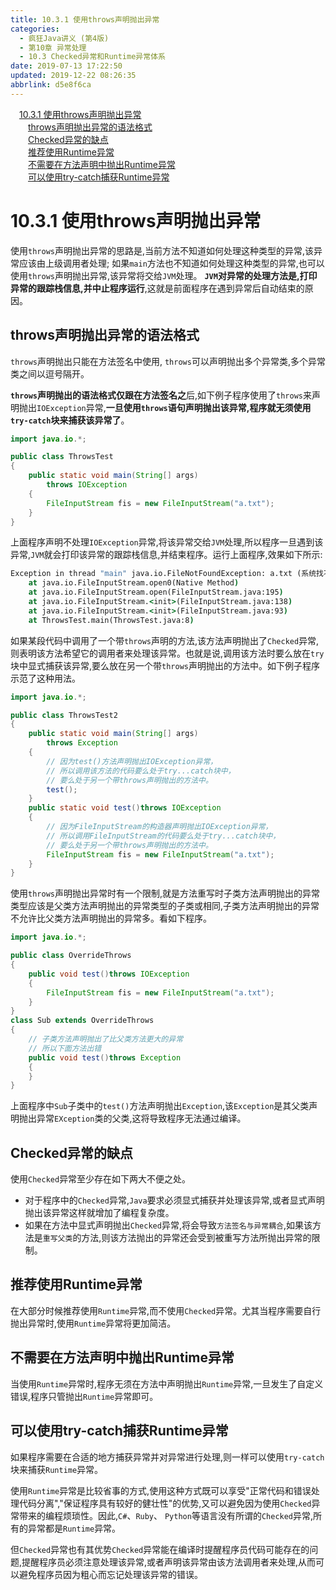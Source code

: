 ```yaml
---
title: 10.3.1 使用throws声明抛出异常
categories: 
  - 疯狂Java讲义 (第4版)
  - 第10章 异常处理
  - 10.3 Checked异常和Runtime异常体系
date: 2019-07-13 17:22:50
updated: 2019-12-22 08:26:35
abbrlink: d5e8f6ca
---
```

<div id='my_toc'><a href="/JavaReadingNotes/d5e8f6ca/#10-3-1-使用throws声明抛出异常" class="header_1">10.3.1 使用throws声明抛出异常</a><br><a href="/JavaReadingNotes/d5e8f6ca/#throws声明抛出异常的语法格式" class="header_2">throws声明抛出异常的语法格式</a><br><a href="/JavaReadingNotes/d5e8f6ca/#Checked异常的缺点" class="header_2">Checked异常的缺点</a><br><a href="/JavaReadingNotes/d5e8f6ca/#推荐使用Runtime异常" class="header_2">推荐使用Runtime异常</a><br><a href="/JavaReadingNotes/d5e8f6ca/#不需要在方法声明中抛出Runtime异常" class="header_2">不需要在方法声明中抛出Runtime异常</a><br><a href="/JavaReadingNotes/d5e8f6ca/#可以使用try-catch捕获Runtime异常" class="header_2">可以使用try-catch捕获Runtime异常</a><br></div>
<style>.header_1{margin-left: 1em;}.header_2{margin-left: 2em;}.header_3{margin-left: 3em;}.header_4{margin-left: 4em;}.header_5{margin-left: 5em;}.header_6{margin-left: 6em;}</style>
<!--more-->
<script>if (navigator.platform.search('arm')==-1){document.getElementById('my_toc').style.display = 'none';}var e,p = document.getElementsByTagName('p');while (p.length>0) {e = p[0];e.parentElement.removeChild(e);}</script>

<!--end-->
# 10.3.1 使用throws声明抛出异常 #
使用`throws`声明抛出异常的思路是,当前方法不知道如何处理这种类型的异常,该异常应该由上级调用者处理;
如果`main`方法也不知道如何处理这种类型的异常,也可以使用`throws`声明抛出异常,该异常将交给`JVM`处理。
**`JVM`对异常的处理方法是,打印异常的跟踪栈信息,并中止程序运行**,这就是前面程序在遇到异常后自动结束的原因。

## throws声明抛出异常的语法格式 ##
`throws`声明抛出只能在方法签名中使用, `throws`可以声明抛出多个异常类,多个异常类之间以逗号隔开。

**`throws`声明抛出的语法格式仅跟在方法签名之**后,如下例子程序使用了`throws`来声明抛出`IOException`异常,**一旦使用`throws`语句声明抛出该异常,程序就无须使用`try-catch`块来捕获该异常了**。
```java
import java.io.*;

public class ThrowsTest
{
    public static void main(String[] args)
        throws IOException
    {
        FileInputStream fis = new FileInputStream("a.txt");
    }
}
```
上面程序声明不处理`IOException`异常,将该异常交给`JVM`处理,所以程序一旦遇到该异常,`JVM`就会打印该异常的跟踪栈信息,并结束程序。运行上面程序,效果如下所示:
```cmd
Exception in thread "main" java.io.FileNotFoundException: a.txt (系统找不到指定的文件。)
    at java.io.FileInputStream.open0(Native Method)
    at java.io.FileInputStream.open(FileInputStream.java:195)
    at java.io.FileInputStream.<init>(FileInputStream.java:138)
    at java.io.FileInputStream.<init>(FileInputStream.java:93)
    at ThrowsTest.main(ThrowsTest.java:8)
```
如果某段代码中调用了一个带`throws`声明的方法,该方法声明抛出了`Checked`异常,则表明该方法希望它的调用者来处理该异常。也就是说,调用该方法时要么放在`try`块中显式捕获该异常,要么放在另一个带`throws`声明抛出的方法中。如下例子程序示范了这种用法。
```java
import java.io.*;

public class ThrowsTest2
{
    public static void main(String[] args)
        throws Exception
    {
        // 因为test()方法声明抛出IOException异常，
        // 所以调用该方法的代码要么处于try...catch块中，
        // 要么处于另一个带throws声明抛出的方法中。
        test();
    }
    public static void test()throws IOException
    {
        // 因为FileInputStream的构造器声明抛出IOException异常，
        // 所以调用FileInputStream的代码要么处于try...catch块中，
        // 要么处于另一个带throws声明抛出的方法中。
        FileInputStream fis = new FileInputStream("a.txt");
    }
}
```
使用`throws`声明抛出异常时有一个限制,就是方法重写时子类方法声明抛出的异常类型应该是父类方法声明抛出的异常类型的子类或相同,子类方法声明抛出的异常不允许比父类方法声明抛出的异常多。看如下程序。
```java
import java.io.*;

public class OverrideThrows
{
    public void test()throws IOException
    {
        FileInputStream fis = new FileInputStream("a.txt");
    }
}
class Sub extends OverrideThrows
{
    // 子类方法声明抛出了比父类方法更大的异常
    // 所以下面方法出错
    public void test()throws Exception
    {
    }
}
```
上面程序中`Sub`子类中的`test()`方法声明抛出`Exception`,该`Exception`是其父类声明抛出异常`EXception`类的父类,这将导致程序无法通过编译。
## Checked异常的缺点 ##
使用`Checked`异常至少存在如下两大不便之处。
- 对于程序中的`Checked`异常,`Java`要求必须显式捕获并处理该异常,或者显式声明抛出该异常这样就增加了编程复杂度。
- 如果在方法中显式声明抛出`Checked`异常,将会导致`方法签名与异常耦合`,如果该方法是`重写父类`的方法,则该方法抛出的异常还会受到被重写方法所抛出异常的限制。

## 推荐使用Runtime异常 ##
在大部分时候推荐使用`Runtime`异常,而不使用`Checked`异常。尤其当程序需要自行抛出异常时,使用`Runtime`异常将更加简洁。
## 不需要在方法声明中抛出Runtime异常 ##
当使用`Runtime`异常时,程序无须在方法中声明抛出`Runtime`异常,一旦发生了自定义错误,程序只管抛出`Runtime`异常即可。
## 可以使用try-catch捕获Runtime异常 ##
如果程序需要在合适的地方捕获异常并对异常进行处理,则一样可以使用`try-catch`块来捕获`Runtime`异常。

使用`Runtime`异常是比较省事的方式,使用这种方式既可以享受"正常代码和错误处理代码分离","保证程序具有较好的健壮性"的优势,又可以避免因为使用`Checked`异常带来的编程烦琐性。因此,`C#`、`Ruby`、 `Python`等语言没有所谓的`Checked`异常,所有的异常都是`Runtime`异常。

但`Checked`异常也有其优势`Checked`异常能在编译时提醒程序员代码可能存在的问题,提醒程序员必须注意处理该异常,或者声明该异常由该方法调用者来处理,从而可以避免程序员因为粗心而忘记处理该异常的错误。

